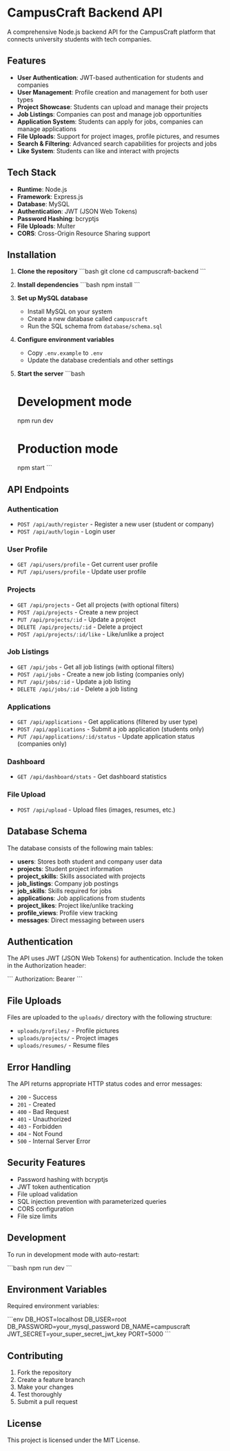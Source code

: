 # CampusCraft Backend API

A comprehensive Node.js backend API for the CampusCraft platform that connects university students with tech companies.

## Features

- **User Authentication**: JWT-based authentication for students and companies
- **User Management**: Profile creation and management for both user types
- **Project Showcase**: Students can upload and manage their projects
- **Job Listings**: Companies can post and manage job opportunities
- **Application System**: Students can apply for jobs, companies can manage applications
- **File Uploads**: Support for project images, profile pictures, and resumes
- **Search & Filtering**: Advanced search capabilities for projects and jobs
- **Like System**: Students can like and interact with projects

## Tech Stack

- **Runtime**: Node.js
- **Framework**: Express.js
- **Database**: MySQL
- **Authentication**: JWT (JSON Web Tokens)
- **Password Hashing**: bcryptjs
- **File Uploads**: Multer
- **CORS**: Cross-Origin Resource Sharing support

## Installation

1. **Clone the repository**
   \`\`\`bash
   git clone <repository-url>
   cd campuscraft-backend
   \`\`\`

2. **Install dependencies**
   \`\`\`bash
   npm install
   \`\`\`

3. **Set up MySQL database**
   - Install MySQL on your system
   - Create a new database called `campuscraft`
   - Run the SQL schema from `database/schema.sql`

4. **Configure environment variables**
   - Copy `.env.example` to `.env`
   - Update the database credentials and other settings

5. **Start the server**
   \`\`\`bash
   # Development mode
   npm run dev

   # Production mode
   npm start
   \`\`\`

## API Endpoints

### Authentication
- `POST /api/auth/register` - Register a new user (student or company)
- `POST /api/auth/login` - Login user

### User Profile
- `GET /api/users/profile` - Get current user profile
- `PUT /api/users/profile` - Update user profile

### Projects
- `GET /api/projects` - Get all projects (with optional filters)
- `POST /api/projects` - Create a new project
- `PUT /api/projects/:id` - Update a project
- `DELETE /api/projects/:id` - Delete a project
- `POST /api/projects/:id/like` - Like/unlike a project

### Job Listings
- `GET /api/jobs` - Get all job listings (with optional filters)
- `POST /api/jobs` - Create a new job listing (companies only)
- `PUT /api/jobs/:id` - Update a job listing
- `DELETE /api/jobs/:id` - Delete a job listing

### Applications
- `GET /api/applications` - Get applications (filtered by user type)
- `POST /api/applications` - Submit a job application (students only)
- `PUT /api/applications/:id/status` - Update application status (companies only)

### Dashboard
- `GET /api/dashboard/stats` - Get dashboard statistics

### File Upload
- `POST /api/upload` - Upload files (images, resumes, etc.)

## Database Schema

The database consists of the following main tables:

- **users**: Stores both student and company user data
- **projects**: Student project information
- **project_skills**: Skills associated with projects
- **job_listings**: Company job postings
- **job_skills**: Skills required for jobs
- **applications**: Job applications from students
- **project_likes**: Project like/unlike tracking
- **profile_views**: Profile view tracking
- **messages**: Direct messaging between users

## Authentication

The API uses JWT (JSON Web Tokens) for authentication. Include the token in the Authorization header:

\`\`\`
Authorization: Bearer <your-jwt-token>
\`\`\`

## File Uploads

Files are uploaded to the `uploads/` directory with the following structure:
- `uploads/profiles/` - Profile pictures
- `uploads/projects/` - Project images
- `uploads/resumes/` - Resume files

## Error Handling

The API returns appropriate HTTP status codes and error messages:
- `200` - Success
- `201` - Created
- `400` - Bad Request
- `401` - Unauthorized
- `403` - Forbidden
- `404` - Not Found
- `500` - Internal Server Error

## Security Features

- Password hashing with bcryptjs
- JWT token authentication
- File upload validation
- SQL injection prevention with parameterized queries
- CORS configuration
- File size limits

## Development

To run in development mode with auto-restart:

\`\`\`bash
npm run dev
\`\`\`

## Environment Variables

Required environment variables:

\`\`\`env
DB_HOST=localhost
DB_USER=root
DB_PASSWORD=your_mysql_password
DB_NAME=campuscraft
JWT_SECRET=your_super_secret_jwt_key
PORT=5000
\`\`\`

## Contributing

1. Fork the repository
2. Create a feature branch
3. Make your changes
4. Test thoroughly
5. Submit a pull request

## License

This project is licensed under the MIT License.
